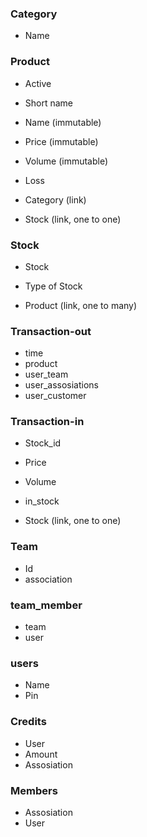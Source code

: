 ### Category
* Name

### Product
* Active
* Short name
* Name (immutable)
* Price (immutable)
* Volume (immutable)
* Loss

* Category (link)
* Stock (link, one to one)

### Stock
* Stock
* Type of Stock

* Product (link, one to many)

### Transaction-out
* time
* product
* user_team
* user_assosiations
* user_customer

### Transaction-in
* Stock_id
* Price
* Volume
* in_stock

* Stock (link, one  to one)

### Team
* Id
* association

### team_member
* team
* user

### users
* Name
* Pin

### Credits
* User
* Amount
* Assosiation

### Members
* Assosiation
* User
